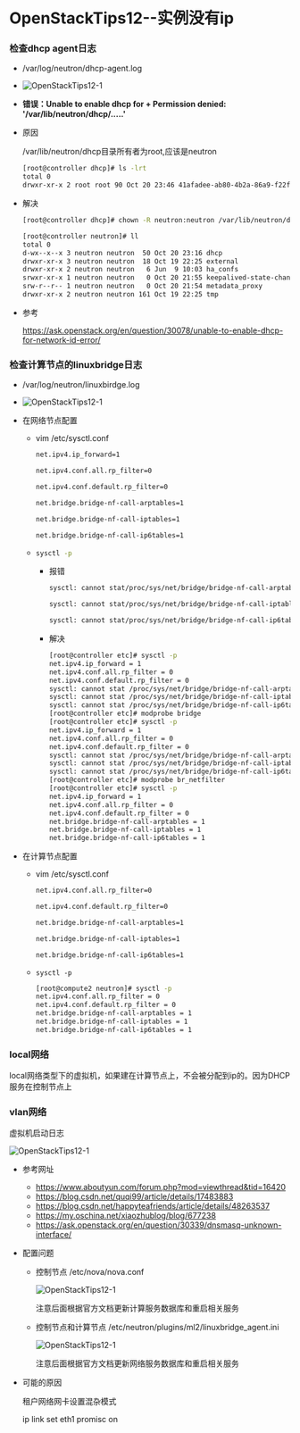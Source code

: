 # OpenStackTips12--实例没有ip

### 检查dhcp agent日志

+ /var/log/neutron/dhcp-agent.log

+ ![OpenStackTips12-1](E:\Notes\OpenStack\OpenStackTips12-1.png)

+ **错误：Unable to enable dhcp for  + Permission denied: '/var/lib/neutron/dhcp/.....'** 

+ 原因

  /var/lib/neutron/dhcp目录所有者为root,应该是neutron

  ```bash
  [root@controller dhcp]# ls -lrt
  total 0
  drwxr-xr-x 2 root root 90 Oct 20 23:46 41afadee-ab80-4b2a-86a9-f22fedcbb203
  ```

+ 解决

  ```bash
  [root@controller dhcp]# chown -R neutron:neutron /var/lib/neutron/dhcp
  ```

  ```bash
  [root@controller neutron]# ll
  total 0
  d-wx--x--x 3 neutron neutron  50 Oct 20 23:16 dhcp
  drwxr-xr-x 3 neutron neutron  18 Oct 19 22:25 external
  drwxr-xr-x 2 neutron neutron   6 Jun  9 10:03 ha_confs
  srwxr-xr-x 1 neutron neutron   0 Oct 20 21:55 keepalived-state-change
  srw-r--r-- 1 neutron neutron   0 Oct 20 21:54 metadata_proxy
  drwxr-xr-x 2 neutron neutron 161 Oct 19 22:25 tmp
  ```

+ 参考

  https://ask.openstack.org/en/question/30078/unable-to-enable-dhcp-for-network-id-error/

### 检查计算节点的linuxbridge日志

+ /var/log/neutron/linuxbirdge.log

+ ![OpenStackTips12-1](E:\Notes\OpenStack\OpenStackTips12-2.jpg)

+ 在网络节点配置

  + vim /etc/sysctl.conf

    ```bash
    net.ipv4.ip_forward=1
    
    net.ipv4.conf.all.rp_filter=0
    
    net.ipv4.conf.default.rp_filter=0
    
    net.bridge.bridge-nf-call-arptables=1
    
    net.bridge.bridge-nf-call-iptables=1
    
    net.bridge.bridge-nf-call-ip6tables=1
    ```

  + ```bash
    sysctl -p
    ```

    + 报错

      ```bash
      sysctl: cannot stat/proc/sys/net/bridge/bridge-nf-call-arptables: No such file or directory
      
      sysctl: cannot stat/proc/sys/net/bridge/bridge-nf-call-iptables: No such file or directory
      
      sysctl: cannot stat/proc/sys/net/bridge/bridge-nf-call-ip6tables: No such file or directory
      ```

    + 解决

      ```bash
      [root@controller etc]# sysctl -p
      net.ipv4.ip_forward = 1
      net.ipv4.conf.all.rp_filter = 0
      net.ipv4.conf.default.rp_filter = 0
      sysctl: cannot stat /proc/sys/net/bridge/bridge-nf-call-arptables: No such file or directory
      sysctl: cannot stat /proc/sys/net/bridge/bridge-nf-call-iptables: No such file or directory
      sysctl: cannot stat /proc/sys/net/bridge/bridge-nf-call-ip6tables: No such file or directory
      [root@controller etc]# modprobe bridge
      [root@controller etc]# sysctl -p
      net.ipv4.ip_forward = 1
      net.ipv4.conf.all.rp_filter = 0
      net.ipv4.conf.default.rp_filter = 0
      sysctl: cannot stat /proc/sys/net/bridge/bridge-nf-call-arptables: No such file or directory
      sysctl: cannot stat /proc/sys/net/bridge/bridge-nf-call-iptables: No such file or directory
      sysctl: cannot stat /proc/sys/net/bridge/bridge-nf-call-ip6tables: No such file or directory
      [root@controller etc]# modprobe br_netfilter
      [root@controller etc]# sysctl -p
      net.ipv4.ip_forward = 1
      net.ipv4.conf.all.rp_filter = 0
      net.ipv4.conf.default.rp_filter = 0
      net.bridge.bridge-nf-call-arptables = 1
      net.bridge.bridge-nf-call-iptables = 1
      net.bridge.bridge-nf-call-ip6tables = 1
      ```

+ 在计算节点配置

  + vim /etc/sysctl.conf

    ```bash
    net.ipv4.conf.all.rp_filter=0
    
    net.ipv4.conf.default.rp_filter=0
    
    net.bridge.bridge-nf-call-arptables=1
    
    net.bridge.bridge-nf-call-iptables=1
    
    net.bridge.bridge-nf-call-ip6tables=1
    ```

  + ```
    sysctl -p
    ```

    ```bash
    [root@compute2 neutron]# sysctl -p
    net.ipv4.conf.all.rp_filter = 0
    net.ipv4.conf.default.rp_filter = 0
    net.bridge.bridge-nf-call-arptables = 1
    net.bridge.bridge-nf-call-iptables = 1
    net.bridge.bridge-nf-call-ip6tables = 1
    ```

### local网络

local网络类型下的虚拟机，如果建在计算节点上，不会被分配到ip的。因为DHCP服务在控制节点上

### vlan网络

虚拟机启动日志

![OpenStackTips12-1](E:\Notes\OpenStack\OpenStackTips12-5.jpg)

+ 参考网址
  + https://www.aboutyun.com/forum.php?mod=viewthread&tid=16420
  + https://blog.csdn.net/quqi99/article/details/17483883
  + https://blog.csdn.net/happyteafriends/article/details/48263537
  + https://my.oschina.net/xiaozhublog/blog/677238
  + https://ask.openstack.org/en/question/30339/dnsmasq-unknown-interface/
  
+ 配置问题

  + 控制节点  /etc/nova/nova.conf

    ![OpenStackTips12-1](E:\Notes\OpenStack\OpenStackTips12-3.jpg)

    注意后面根据官方文档更新计算服务数据库和重启相关服务

  + 控制节点和计算节点 /etc/neutron/plugins/ml2/linuxbridge_agent.ini

    ![OpenStackTips12-1](E:\Notes\OpenStack\OpenStackTips12-4.jpg)

    注意后面根据官方文档更新网络服务数据库和重启相关服务

+ 可能的原因

  租户网络网卡设置混杂模式

  ip link set eth1 promisc on

  





 